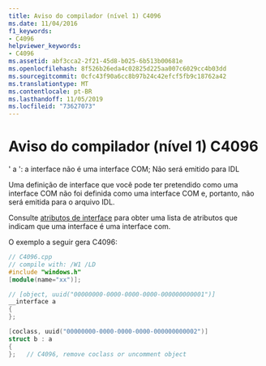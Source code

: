 ```yaml
---
title: Aviso do compilador (nível 1) C4096
ms.date: 11/04/2016
f1_keywords:
- C4096
helpviewer_keywords:
- C4096
ms.assetid: abf3cca2-2f21-45d8-b025-6b513b00681e
ms.openlocfilehash: 8f526b26eda4c02825d225aa007c6029cc4b03dd
ms.sourcegitcommit: 0cfc43f90a6cc8b97b24c42efcf5fb9c18762a42
ms.translationtype: MT
ms.contentlocale: pt-BR
ms.lasthandoff: 11/05/2019
ms.locfileid: "73627073"
---
```

# <a name="compiler-warning-level-1-c4096"></a>Aviso do compilador (nível 1) C4096

' a ': a interface não é uma interface COM; Não será emitido para IDL

Uma definição de interface que você pode ter pretendido como uma interface COM não foi definida como uma interface COM e, portanto, não será emitida para o arquivo IDL.

Consulte [atributos de interface](../../windows/attributes/interface-attributes.md) para obter uma lista de atributos que indicam que uma interface é uma interface com.

O exemplo a seguir gera C4096:

```cpp
// C4096.cpp
// compile with: /W1 /LD
#include "windows.h"
[module(name="xx")];

// [object, uuid("00000000-0000-0000-0000-000000000001")]
__interface a
{
};

[coclass, uuid("00000000-0000-0000-0000-000000000002")]
struct b : a
{
};   // C4096, remove coclass or uncomment object
```